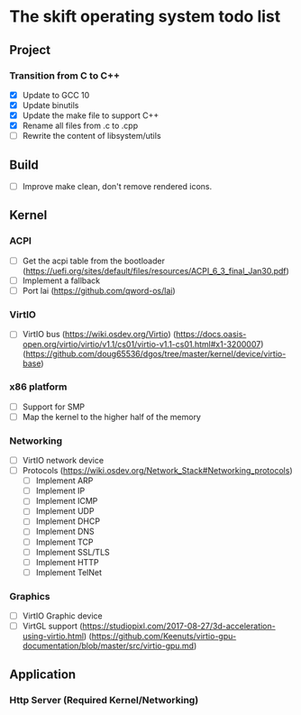 # The skift operating system todo list

## Project

### Transition from C to C++
 - [x] Update to GCC 10
 - [x] Update binutils
 - [x] Update the make file to support C++
 - [x] Rename all files from .c to .cpp
 - [ ] Rewrite the content of libsystem/utils

## Build
 - [ ] Improve make clean, don't remove rendered icons. 

## Kernel

### ACPI
 - [ ] Get the acpi table from the bootloader
    (https://uefi.org/sites/default/files/resources/ACPI_6_3_final_Jan30.pdf)
 - [ ] Implement a fallback
 - [ ] Port lai
    (https://github.com/qword-os/lai)

### VirtIO
 - [ ] VirtIO bus
    (https://wiki.osdev.org/Virtio)
    (https://docs.oasis-open.org/virtio/virtio/v1.1/cs01/virtio-v1.1-cs01.html#x1-3200007)
    (https://github.com/doug65536/dgos/tree/master/kernel/device/virtio-base)


### x86 platform
 - [ ] Support for SMP
 - [ ] Map the kernel to the higher half of the memory

### Networking
 - [ ] VirtIO network device
 - [ ] Protocols
 (https://wiki.osdev.org/Network_Stack#Networking_protocols)
    - [ ] Implement ARP
    - [ ] Implement IP
    - [ ] Implement ICMP
    - [ ] Implement UDP
    - [ ] Implement DHCP
    - [ ] Implement DNS
    - [ ] Implement TCP
    - [ ] Implement SSL/TLS
    - [ ] Implement HTTP
    - [ ] Implement TelNet

### Graphics
 - [ ] VirtIO Graphic device
 - [ ] VirtGL support
    (https://studiopixl.com/2017-08-27/3d-acceleration-using-virtio.html)
    (https://github.com/Keenuts/virtio-gpu-documentation/blob/master/src/virtio-gpu.md)

## Application

### Http Server (Required Kernel/Networking)
